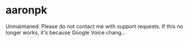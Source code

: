 # aaronpk
Unmaintaned: Please do not contact me with support requests. If this no longer works, it's because Google Voice chang…
